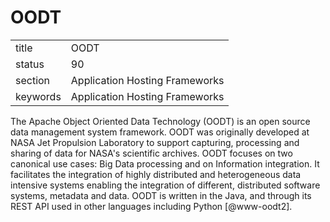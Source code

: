 # OODT


|          |                                |
| -------- | ------------------------------ |
| title    | OODT                           | 
| status   | 90                             |
| section  | Application Hosting Frameworks |
| keywords | Application Hosting Frameworks |


     
The Apache Object Oriented Data Technology (OODT) is an open source
data management system framework. OODT was originally developed at
NASA Jet Propulsion Laboratory to support capturing, processing and
sharing of data for NASA's scientific archives. OODT focuses on two
canonical use cases: Big Data processing and on Information
integration. It facilitates the integration of highly distributed and
heterogeneous data intensive systems enabling the integration of
different, distributed software systems, metadata and data. OODT is
written in the Java, and through its REST API used in other languages
including Python [@www-oodt2].
     
